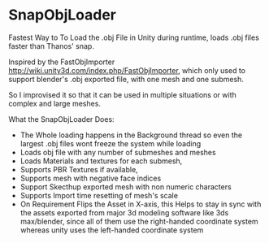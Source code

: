 # SnapObjLoader
Fastest Way to To Load the .obj File in Unity during runtime, loads .obj files faster than Thanos' snap.

Inspired by the FastObjImporter http://wiki.unity3d.com/index.php/FastObjImporter, which only used to support blender's .obj exported file, with one mesh and one submesh.

So I improvised it so that it can be used in multiple situations or with complex and large meshes.

What the SnapObjLoader Does:

* The Whole loading happens in the Background thread so even the largest .obj files wont freeze the system while loading
* Loads obj file with any number of submeshes and meshes
* Loads Materials and textures for each submesh,
* Supports PBR Textures if available,
* Supports mesh with negative face indices
* Support Skecthup exported mesh with non numeric characters
* Supports Import time resetting of mesh's scale
* On Requirement Flips the Asset in X-axis, this Helps to stay in sync with the assets exported from major 3d modeling software like 3ds max/blender, since all of them use the right-handed coordinate system whereas unity uses the left-handed coordinate system
